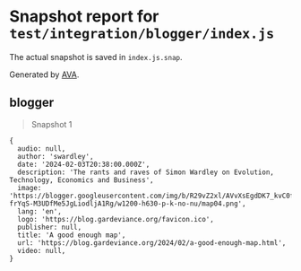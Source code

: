 # Snapshot report for `test/integration/blogger/index.js`

The actual snapshot is saved in `index.js.snap`.

Generated by [AVA](https://avajs.dev).

## blogger

> Snapshot 1

    {
      audio: null,
      author: 'swardley',
      date: '2024-02-03T20:38:00.000Z',
      description: 'The rants and raves of Simon Wardley on Evolution, Technology, Economics and Business',
      image: 'https://blogger.googleusercontent.com/img/b/R29vZ2xl/AVvXsEgdDK7_kvC0fkbYJNouIDIUHo0yfvBugq5bKMmUxavEs3YKYzMNHZok1ibhTtU4jGlaRGeElExA0dVfmajAKTQHNdZJFaQbzx3RgYnMX3z2I0q9KX5ITL5ViB6f6LoXYv2aCslodOxxKJXmZdq0EeL6TBFMWUO-frYqS-M3UDfMe5JgLiodljA1Rg/w1200-h630-p-k-no-nu/map04.png',
      lang: 'en',
      logo: 'https://blog.gardeviance.org/favicon.ico',
      publisher: null,
      title: 'A good enough map',
      url: 'https://blog.gardeviance.org/2024/02/a-good-enough-map.html',
      video: null,
    }
